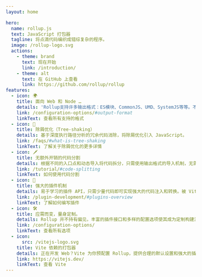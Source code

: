```yaml
---
layout: home

hero:
  name: rollup.js
  text: JavaScript 打包器
  tagline: 将点滴代码编织成错综复杂的程序。
  image: /rollup-logo.svg
  actions:
    - theme: brand
      text: 现在开始
      link: /introduction/
    - theme: alt
      text: 在 GitHub 上查看
      link: https://github.com/rollup/rollup
features:
  - icon: 🌍
    title: 面向 Web 和 Node …
    details: 'Rollup支持许多输出格式：ES模块、CommonJS、UMD、SystemJS等等。不仅可以为Web打包，还可以为许多其他平台打包。'
    link: /configuration-options/#output-format
    linkText: 查看所有支持的格式
  - icon: 🌳
    title: 除屑优化（Tree-shaking）
    details: 基于深度执行路径分析的冗余代码消除，将除屑优化引入 JavaScript。
    link: /faqs/#what-is-tree-shaking
    linkText: 了解关于除屑优化的更多详情
  - icon: 🗡️
    title: 无额外开销的代码分割
    details: 根据不同的入口点和动态导入将代码拆分，只需使用输出格式的导入机制，无需使用自定义加载器代码。
    link: /tutorial/#code-splitting
    linkText: 如何使用代码分割
  - icon: 🔌
    title: 强大的插件机制
    details: 易于学习的插件 API，只需少量代码即可实现强大的代码注入和转换。被 Vite 和 WMR 采用。
    link: /plugin-development/#plugins-overview
    linkText: 了解如何编写插件
  - icon: 🛠️
    title: 应需而变，量身定制。
    details: Rollup 并不持有偏见，丰富的插件接口和多样的配置选项使其成为定制构建流程和高级工具链的理想打包工具。
    link: /configuration-options/
    linkText: 查看所有选项
  - icon:
      src: /vitejs-logo.svg
    title: Vite 依赖的打包器
    details: 正在开发 Web？Vite 为你预配置 Rollup，提供合理的默认设置和强大的插件，同时为你提供极速的开发服务器。
    link: https://vitejs.dev/
    linkText: 查看 Vite
---
```

